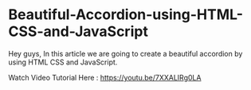 # Beautiful-Accordion-using-HTML-CSS-and-JavaScript
Hey guys, In this article we are going to create a beautiful accordion by using HTML CSS and JavaScript.

Watch Video Tutorial Here : https://youtu.be/7XXALIRg0LA
